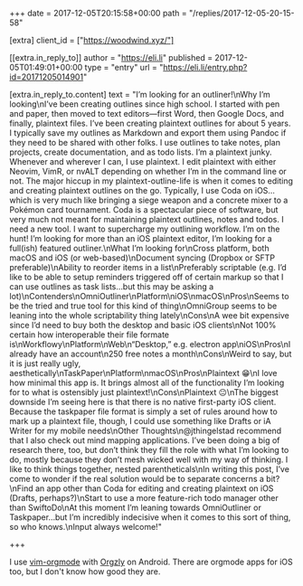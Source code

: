 +++
date = 2017-12-05T20:15:58+00:00
path = "/replies/2017-12-05-20-15-58"

[extra]
client_id = ["https://woodwind.xyz/"]

[[extra.in_reply_to]]
author = "https://eli.li"
published = 2017-12-05T01:49:01+00:00
type = "entry"
url = "https://eli.li/entry.php?id=20171205014901"

[extra.in_reply_to.content]
text = "I’m looking for an outliner!\nWhy I’m looking\nI’ve been creating outlines since high school. I started with pen and paper, then moved to text editors—first Word, then Google Docs, and finally, plaintext files. I’ve been creating plaintext outlines for about 5 years. I typically save my outlines as Markdown and export them using Pandoc if they need to be shared with other folks. I use outlines to take notes, plan projects, create documentation, and as todo lists. I’m a plaintext junky. Whenever and wherever I can, I use plaintext. I edit plaintext with either Neovim, VimR, or nvALT depending on whether I’m in the command line or not. The major hiccup in my plaintext-outline-life is when it comes to editing and creating plaintext outlines on the go. Typically, I use Coda on iOS…which is very much like bringing a siege weapon and a concrete mixer to a Pokémon card tournament. Coda is a spectacular piece of software, but very much not meant for maintaining plaintext outlines, notes and todos. I need a new tool. I want to supercharge my outlining workflow. I’m on the hunt! I’m looking for more than an iOS plaintext editor, I’m looking for a full(ish) featured outliner.\nWhat I’m looking for\nCross platform, both macOS and iOS (or web-based)\nDocument syncing (Dropbox or SFTP preferable)\nAbility to reorder items in a list\nPreferably scriptable (e.g. I’d like to be able to setup reminders triggered off of certain markup so that I can use outlines as task lists…but this may be asking a lot)\nContenders\nOmniOutliner\nPlatform\niOS\nmacOS\nPros\nSeems to be the tried and true tool for this kind of thing\nOmniGroup seems to be leaning into the whole scriptability thing lately\nCons\nA wee bit expensive since I’d need to buy both the desktop and basic iOS clients\nNot 100% certain how interoperable their file formate is\nWorkflowy\nPlatform\nWeb\n“Desktop,” e.g. electron app\niOS\nPros\nI already have an account\n250 free notes a month\nCons\nWeird to say, but it is just really ugly, aesthetically\nTaskPaper\nPlatform\nmacOS\nPros\nPlaintext 😁\nI love how minimal this app is. It brings almost all of the functionality I’m looking for to what is ostensibly just plaintext!\nCons\nPlaintext 😐\nThe biggest downside I’m seeing here is that there is no native first-party iOS client. Because the taskpaper file format is simply a set of rules around how to mark up a plaintext file, though, I could use something like Drafts or iA Writer for my mobile needs\nOther Thoughts\n@jthingelstad recommend that I also check out mind mapping applications. I’ve been doing a big of research there, too, but don’t think they fill the role with what I’m looking to do, mostly because they don’t mesh wicked well with my way of thinking. I like to think things together, nested parentheticals\nIn writing this post, I’ve come to wonder if the real solution would be to separate concerns a bit? \nFind an app other than Coda for editing and creating plaintext on iOS (Drafts, perhaps?)\nStart to use a more feature-rich todo manager other than SwiftoDo\nAt this moment I’m leaning towards OmniOutliner or Taskpaper…but I’m incredibly indecisive when it comes to this sort of thing, so who knows.\nInput always welcome!"

+++

I use [vim-orgmode](https://github.com/jceb/vim-orgmode) with [Orgzly](http://www.orgzly.com/) on Android. There are orgmode apps for iOS too, but I don't know how good they are.